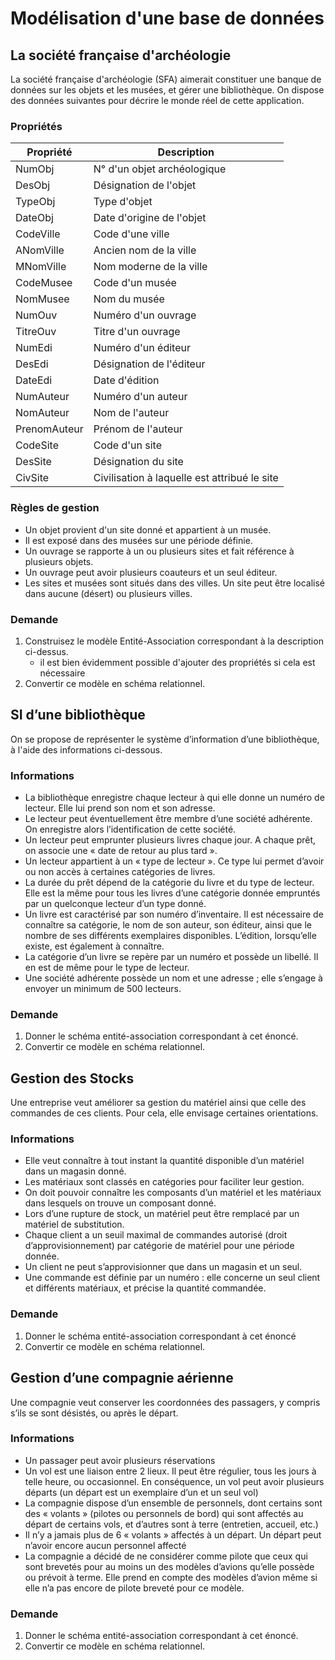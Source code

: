 # Modélisation d'une base de données

## La société française d'archéologie

La société française d'archéologie (SFA) aimerait constituer une banque de données sur les objets et les musées, et gérer une bibliothèque. On dispose des données suivantes pour décrire le monde réel de cette application.

### Propriétés

| Propriété	| Description	|
|-|-|
| NumObj | N° d'un objet archéologique |
| DesObj | Désignation de l'objet | 
| TypeObj | Type d'objet |
| DateObj | Date d'origine de l'objet |
| CodeVille | Code d'une ville | 
| ANomVille | Ancien nom de la ville | 
| MNomVille | Nom moderne de la ville |
| CodeMusee | Code d'un musée |
| NomMusee | Nom du musée |
| NumOuv | Numéro d'un ouvrage |
| TitreOuv | Titre d'un ouvrage |
| NumEdi | Numéro d'un éditeur |
| DesEdi | Désignation de l'éditeur |
| DateEdi | Date d'édition |
| NumAuteur | Numéro d'un auteur |
| NomAuteur | Nom de l'auteur |
| PrenomAuteur | Prénom de l'auteur |
| CodeSite | Code d'un site |
| DesSite | Désignation du site |
| CivSite | Civilisation à laquelle est attribué le site |

### Règles de gestion

- Un objet provient d'un site donné et appartient à un musée.
- Il est exposé dans des musées sur une période définie.
- Un ouvrage se rapporte à un ou plusieurs sites et fait référence à plusieurs objets.
- Un ouvrage peut avoir plusieurs coauteurs et un seul éditeur.
- Les sites et musées sont situés dans des villes. Un site peut être localisé dans aucune (désert) ou plusieurs villes.

### Demande

1. Construisez le modèle Entité-Association correspondant à la description ci-dessus. 
    - il est bien évidemment possible d'ajouter des propriétés si cela est nécessaire
1. Convertir ce modèle en schéma relationnel.



## SI d’une bibliothèque

On se propose de représenter le système d’information d’une bibliothèque, à l'aide des informations ci-dessous. 

### Informations

- La bibliothèque enregistre chaque lecteur à qui elle donne un numéro de lecteur. Elle lui prend son nom et son adresse. 
- Le lecteur peut éventuellement être membre d’une société adhérente. On enregistre alors l’identification de cette société.
- Un lecteur peut emprunter plusieurs livres chaque jour. A chaque prêt, on associe une « date de retour au plus tard ».
- Un lecteur appartient à un « type de lecteur ». Ce type lui permet d’avoir ou non accès à certaines catégories de livres.
- La durée du prêt dépend de la catégorie du livre et du type de lecteur. Elle est la même pour tous les livres d’une catégorie donnée empruntés par un quelconque lecteur d’un type donné.
- Un livre est caractérisé par son numéro d’inventaire. Il est nécessaire de connaître sa catégorie, le nom de son auteur, son éditeur, ainsi que le nombre de ses différents exemplaires disponibles. L’édition, lorsqu’elle existe, est également à connaître.
- La catégorie d’un livre se repère par un numéro et possède un libellé. Il en est de même pour le type de lecteur.
- Une société adhérente possède un nom et une adresse ; elle s’engage à envoyer un minimum de 500 lecteurs.

### Demande

1. Donner le schéma entité-association correspondant à cet énoncé.
1. Convertir ce modèle en schéma relationnel.



## Gestion des Stocks

Une entreprise veut améliorer sa gestion du matériel ainsi que celle des commandes de ces clients. Pour cela, elle envisage certaines orientations.

### Informations

- Elle veut connaître à tout instant la quantité disponible d’un matériel dans un magasin donné.
- Les matériaux sont classés en catégories pour faciliter leur gestion.
- On doit pouvoir connaître les composants d’un matériel et les matériaux dans lesquels on trouve un composant donné.
- Lors d’une rupture de stock, un matériel peut être remplacé par un matériel de substitution.
- Chaque client a un seuil maximal de commandes autorisé (droit d’approvisionnement) par catégorie de matériel pour une période donnée.
- Un client ne peut s’approvisionner que dans un magasin et un seul.
- Une commande est définie par un numéro : elle concerne un seul client et différents matériaux, et précise la quantité commandée. 

### Demande

1. Donner le schéma entité-association correspondant à cet énoncé
1. Convertir ce modèle en schéma relationnel.


## Gestion d’une compagnie aérienne

Une compagnie veut conserver les coordonnées des passagers, y compris s’ils se sont désistés, ou après le départ. 

### Informations

- Un passager peut avoir plusieurs réservations
- Un vol est une liaison entre 2 lieux. Il peut être régulier, tous les jours à telle heure, ou occasionnel. En conséquence, un vol peut avoir plusieurs départs (un départ est un exemplaire d’un et un seul vol)
- La compagnie dispose d’un ensemble de personnels, dont certains sont des « volants » (pilotes ou personnels de bord) qui sont affectés au départ de certains vols, et d’autres sont à terre (entretien, accueil, etc.)
- Il n’y a jamais plus de 6 « volants » affectés à un départ. Un départ peut n’avoir encore aucun personnel affecté
- La compagnie a décidé de ne considérer comme pilote que ceux qui sont brevetés pour au moins un des modèles d’avions qu’elle possède ou prévoit à terme. Elle prend en compte des modèles d’avion même si elle n’a pas encore de pilote breveté pour ce modèle.

### Demande

1. Donner le schéma entité-association correspondant à cet énoncé.
1. Convertir ce modèle en schéma relationnel.
